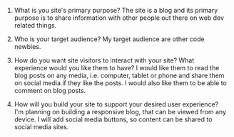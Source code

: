1. What is you site's primary purpose?
The site is a blog and its primary purpose is to share information with other people out there on web dev related things.


2. Who is your target audience?
My target audience are other code newbies.


3. How do you want site visitors to interact with your site? What experience would you like them to have?
I would like them to read the blog posts on any media, i.e. computer, tablet or phone and share them on social media if they like the posts. I would also like them to be able to comment on blog posts.


4. How will you build your site to support your desired user experience?
I'm planning on building a responsive blog, that can be viewed from any device.
I will add social media buttons, so content can be shared to social media sites.


